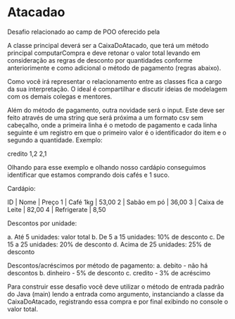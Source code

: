 # Atacadao

Desafio relacionado ao camp de POO oferecido pela <db>

A classe principal deverá ser a CaixaDoAtacado, que terá um método principal computarCompra e deve retonar o valor total levando em consideração as regras de desconto por quantidades conforme anteriorimente e como adicional o método de pagamento (regras abaixo).

Como você irá representar o relacionamento entre as classes fica a cargo da sua interpretação. O ideal é compartilhar e discutir ideias de modelagem com os demais colegas e mentores.

Além do método de pagamento, outra novidade será o input. Este deve ser feito através de uma string que será próxima a um formato csv sem cabeçalho, onde a primeira linha é o metodo de pagamento e cada linha seguinte é um registro em que o primeiro valor é o identificador do item e o segundo a quantidade. Exemplo:

credito
1,2
2,1

Olhando para esse exemplo e olhando nosso cardápio conseguimos identificar que estamos comprando dois cafés e 1 suco.

Cardápio:

ID | Nome | Preço
1 | Café 1kg | 53,00
2 | Sabão em pó | 36,00
3 | Caixa de Leite | 82,00
4 | Refrigerate | 8,50

Descontos por unidade:

a. Até 5 unidades: valor total
b. De 5 a 15 unidades: 10% de desconto
c. De 15 a 25 unidades: 20% de desconto
d. Acima de 25 unidades: 25% de desconto

Descontos/acréscimos por método de pagamento:
a. debito - não há descontos
b. dinheiro - 5% de desconto
c. credito - 3% de acréscimo

Para construir esse desafio você deve utilizar o método de entrada padrão do Java (main) lendo a entrada como argumento, instanciando a classe da CaixaDoAtacado, registrando essa compra e por final exibindo no console o valor total.
